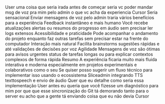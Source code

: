 User
uma coisa que seria irada antes de começar seria vc poder mandar msg de voz pra mim pelo admin o que vc acha da experiencia
Cursor
Seria sensacional Enviar mensagens de voz pelo admin traria vários benefícios para a experiência
 Feedback instantâneo e mais humano Você recebe atualizações alertas ou resumos do progresso em áudio sem precisar ler logs extensos
 Acessibilidade e praticidade Pode acompanhar o andamento do projeto enquanto faz outras tarefas sem precisar estar na frente do computador
 Interação mais natural Facilita brainstorms sugestões rápidas e até validações de decisões por voz
 Agilidade Mensagens de voz são ótimas para avisos urgentes status de tarefas longas ou para explicar contextos complexos de forma rápida
Resumo
A experiência ficaria muito mais fluida interativa e moderna  especialmente em projetos experimentais e colaborativos como o seu
Se quiser posso sugerir um fluxo técnico para implementar isso usando o ecossistema Sliceadmin integrando TTS texttospeech e envio de áudio
Quer que eu detalhe como seria essa implementação
User
antes eu queria que você fizesse um diagnóstico para mim por que que esse sincronização do Git tá demorando tanto para o server eu acho que a gente tá enviando coisa que eu não devia
Cursor
